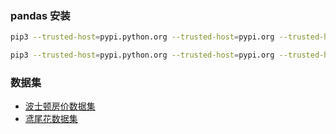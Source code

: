 ### pandas 安装

``` bash
pip3 --trusted-host=pypi.python.org --trusted-host=pypi.org --trusted-host=files.pythonhosted.org install pandas

pip3 --trusted-host=pypi.python.org --trusted-host=pypi.org --trusted-host=files.pythonhosted.org install matplotlib
```

### 数据集

- [波士顿房价数据集](https://www.kaggle.com/code/prasadperera/the-boston-housing-dataset)
- [鸢尾花数据集](https://www.kaggle.com/datasets/uciml/iris)